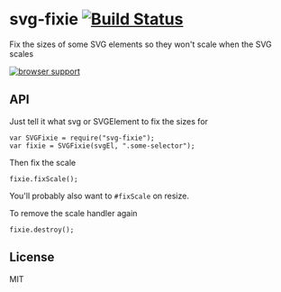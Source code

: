 # svg-fixie [![Build Status](https://travis-ci.org/orangemug/svg-fixie.svg?branch=master)](https://travis-ci.org/orangemug/svg-fixie)
Fix the sizes of some SVG elements so they won't scale when the SVG scales

[![browser support](https://ci.testling.com/orangemug/svg-fixie.png)](https://ci.testling.com/orangemug/svg-fixie)


## API
Just tell it what svg or SVGElement to fix the sizes for

    var SVGFixie = require("svg-fixie");
    var fixie = SVGFixie(svgEl, ".some-selector");

Then fix the scale

    fixie.fixScale();

You'll probably also want to `#fixScale` on resize. 

To remove the scale handler again

    fixie.destroy();


## License
MIT

